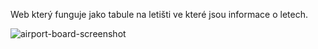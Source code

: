 Web který funguje jako tabule na letišti ve které jsou informace o letech.

![airport-board-screenshot](https://user-images.githubusercontent.com/92817328/165086094-73aec36e-c060-41fe-994d-80624ba6529b.PNG)
